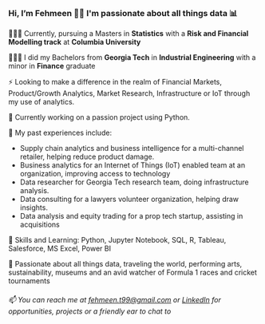### Hi, I’m Fehmeen 👋🏽 I'm passionate about all things data 📊
👩🏽‍💻 Currently, pursuing a Masters in **Statistics** with a **Risk and Financial Modelling track** at **Columbia University**

👩🏽‍💻 I did my Bachelors from **Georgia Tech** in **Industrial Engineering** with a minor in **Finance** graduate 

⚡ Looking to make a difference in the realm of Financial Markets, Product/Growth Analytics, Market Research, Infrastructure or IoT through my use of analytics.

🌱 Currently working on a passion project using Python.

👀 My past experiences include:
   - Supply chain analytics and business intelligence for a multi-channel retailer, helping reduce product damage.
   - Business analytics for an Internet of Things (IoT) enabled team at an organization, improving access to technology
   - Data researcher for Georgia Tech research team, doing infrastructure analysis.
   - Data consulting for a lawyers volunteer organization, helping draw insights.
   - Data analysis and equity trading for a prop tech startup, assisting in acquisitions

🧮 Skills and Learning: Python, Jupyter Notebook, SQL, R, Tableau, Salesforce, MS Excel, Power BI

💞️ Passionate about all things data, traveling the world, performing arts, sustainability, museums and an avid watcher of Formula 1 races and cricket tournaments

###### 📫 You can reach me at fehmeen.t99@gmail.com or [LinkedIn](https://www.linkedin.com/in/fehmeentariq/) for opportunities, projects or a friendly ear to chat to


<!---
fehmeen-tariq/fehmeen-tariq is a ✨ special ✨ repository because its `README.md` (this file) appears on your GitHub profile.
You can click the Preview link to take a look at your changes.
--->
